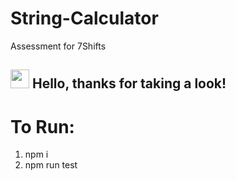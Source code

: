 # String-Calculator
Assessment for 7Shifts

## <img src="https://raw.githubusercontent.com/MartinHeinz/MartinHeinz/master/wave.gif" width="30px"> Hello, thanks for taking a look! 

# To Run:

1. npm i
2. npm run test